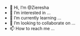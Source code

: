 - 👋 Hi, I’m @Zieresha
- 👀 I’m interested in ...
- 🌱 I’m currently learning ...
- 💞️ I’m looking to collaborate on ...
- 📫 How to reach me ...

<!---
Zieresha/Zieresha is a ✨ special ✨ repository because its `README.md` (this file) appears on your GitHub profile.
You can click the Preview link to take a look at your changes.
--->
